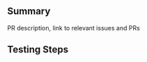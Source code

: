 ## Summary
PR description, link to relevant issues and PRs

## Testing Steps
<!-- Steps to test the changes. Remove if not relevant -->

<!-- Reminders:
 - Incremented the snap version
 - Added or updated tests
 - Updated the CI/CD pipelines
 - Updated the README(s)
 - Updated external documentation
-->
